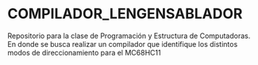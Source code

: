 # COMPILADOR_LENGENSABLADOR
Repositorio para la clase de Programación y Estructura de Computadoras. En donde se busca realizar un compilador que identifique los distintos modos de direccionamiento para el MC68HC11
